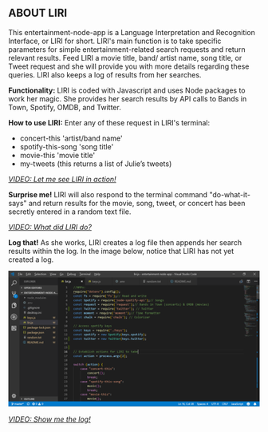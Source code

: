 ## ABOUT LIRI ##

This entertainment-node-app is a Language Interpretation and Recognition Interface, or LIRI for short.  LIRI's main function is to take specific parameters for simple entertainment-related search requests and return relevant results.  Feed LIRI a movie title, band/ artist name, song title, or Tweet request and she will provide you with more details regarding these queries.  LIRI also keeps a log of results from her searches.

__Functionality:__ LIRI is coded with Javascript and uses Node packages to work her magic.  She provides her search results by API calls to Bands in Town, Spotify, OMDB, and Twitter.

__How to use LIRI:__ Enter any of these request in LIRI's terminal:
* concert-this 'artist/band name'
* spotify-this-song 'song title'
* movie-this 'movie title'
* my-tweets  (this returns a list of Julie’s tweets)

[_VIDEO: Let me see LIRI in action!_](https://drive.google.com/file/d/1s02dRll2ZxZ-oLTnUAOc5jgiX8Q5LfLN/view?usp=sharing)

__Surprise me!__ LIRI will also respond to the terminal command "do-what-it-says" and return results for the movie, song, tweet, or concert has been secretly entered in a random text file. 

[_VIDEO: What did LIRI do?_](https://drive.google.com/file/d/1O-_s5-t1x-rxdeaYYR1a7DQyav-QPJRA/view?usp=sharing)


__Log that!__
As she works, LIRI creates a log file then appends her search results within the log.  In the image below, notice that LIRI has not yet created a log.   

![](images/JW-NoLog-Screenshot.png)

[_VIDEO: Show me the log!_](https://drive.google.com/file/d/10eRlifFlZgwJKmaoPVnbbnzry0K5_t_G/view?usp=sharing)


